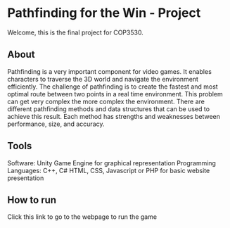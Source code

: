 <H1> Pathfinding for the Win - Project </h1>
Welcome, this is the final project for COP3530. 

<h2> About </h2>

Pathfinding is a very important component for video games. It enables characters to traverse the 3D world and navigate the environment efficiently. The challenge of pathfinding is to create the fastest and most optimal route between two points in a real time environment. This problem can get very complex the more complex the environment. There are different pathfinding methods and data structures that can be used to achieve this result. Each method has strengths and weaknesses between performance, size, and accuracy. 

<h2> Tools </h2>

Software: Unity Game Engine for graphical representation
Programming Languages: C++, C#
HTML, CSS, Javascript or PHP for basic website presentation

<h2> How to run </h2>
Click this link to go to the webpage to run the game
